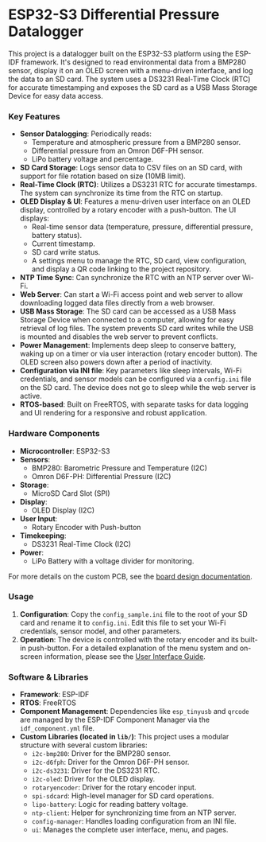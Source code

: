 # ESP32-S3 Differential Pressure Datalogger

This project is a datalogger built on the ESP32-S3 platform using the ESP-IDF framework. It's designed to read environmental data from a BMP280 sensor, display it on an OLED screen with a menu-driven interface, and log the data to an SD card. The system uses a DS3231 Real-Time Clock (RTC) for accurate timestamping and exposes the SD card as a USB Mass Storage Device for easy data access.

### Key Features

*   **Sensor Datalogging**: Periodically reads:
    *   Temperature and atmospheric pressure from a BMP280 sensor.
    *   Differential pressure from an Omron D6F-PH sensor.
    *   LiPo battery voltage and percentage.
*   **SD Card Storage**: Logs sensor data to CSV files on an SD card, with support for file rotation based on size (10MB limit).
*   **Real-Time Clock (RTC)**: Utilizes a DS3231 RTC for accurate timestamps. The system can synchronize its time from the RTC on startup.
*   **OLED Display & UI**: Features a menu-driven user interface on an OLED display, controlled by a rotary encoder with a push-button. The UI displays:
    *   Real-time sensor data (temperature, pressure, differential pressure, battery status).
    *   Current timestamp.
    *   SD card write status.
    *   A settings menu to manage the RTC, SD card, view configuration, and display a QR code linking to the project repository.
*   **NTP Time Sync**: Can synchronize the RTC with an NTP server over Wi-Fi.
*   **Web Server**: Can start a Wi-Fi access point and web server to allow downloading logged data files directly from a web browser.
*   **USB Mass Storage**: The SD card can be accessed as a USB Mass Storage Device when connected to a computer, allowing for easy retrieval of log files. The system prevents SD card writes while the USB is mounted and disables the web server to prevent conflicts.
*   **Power Management**: Implements deep sleep to conserve battery, waking up on a timer or via user interaction (rotary encoder button). The OLED screen also powers down after a period of inactivity.
*   **Configuration via INI file**: Key parameters like sleep intervals, Wi-Fi credentials, and sensor models can be configured via a `config.ini` file on the SD card. The device does not go to sleep while the web server is active.
*   **RTOS-based**: Built on FreeRTOS, with separate tasks for data logging and UI rendering for a responsive and robust application.

### Hardware Components

*   **Microcontroller**: ESP32-S3
*   **Sensors**:
    *   BMP280: Barometric Pressure and Temperature (I2C)
    *   Omron D6F-PH: Differential Pressure (I2C)
*   **Storage**:
    *   MicroSD Card Slot (SPI)
*   **Display**:
    *   OLED Display (I2C)
*   **User Input**:
    *   Rotary Encoder with Push-button
*   **Timekeeping**:
    *   DS3231 Real-Time Clock (I2C)
*   **Power**:
    *   LiPo Battery with a voltage divider for monitoring.

For more details on the custom PCB, see the [board design documentation](BOARD_DESIGN.md).

### Usage

1.  **Configuration**: Copy the `config_sample.ini` file to the root of your SD card and rename it to `config.ini`. Edit this file to set your Wi-Fi credentials, sensor model, and other parameters.
2.  **Operation**: The device is controlled with the rotary encoder and its built-in push-button. For a detailed explanation of the menu system and on-screen information, please see the [User Interface Guide](UI_GUIDE.md).
### Software & Libraries

*   **Framework**: ESP-IDF
*   **RTOS**: FreeRTOS
*   **Component Management**: Dependencies like `esp_tinyusb` and `qrcode` are managed by the ESP-IDF Component Manager via the `idf_component.yml` file.
*   **Custom Libraries (located in `lib/`)**: This project uses a modular structure with several custom libraries:
    *   `i2c-bmp280`: Driver for the BMP280 sensor.
    *   `i2c-d6fph`: Driver for the Omron D6F-PH sensor.
    *   `i2c-ds3231`: Driver for the DS3231 RTC.
    *   `i2c-oled`: Driver for the OLED display.
    *   `rotaryencoder`: Driver for the rotary encoder input.
    *   `spi-sdcard`: High-level manager for SD card operations.
    *   `lipo-battery`: Logic for reading battery voltage.
    *   `ntp-client`: Helper for synchronizing time from an NTP server.
    *   `config-manager`: Handles loading configuration from an INI file.
    *   `ui`: Manages the complete user interface, menu, and pages.
